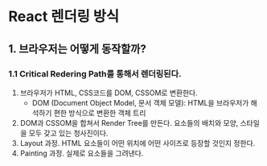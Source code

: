 # React 렌더링 방식

## 1. 브라우저는 어떻게 동작할까?

### 1.1 Critical Redering Path를 통해서 렌더링된다.
1. 브라우저가 HTML, CSS코드를 DOM, CSSOM로 변환한다.
	- DOM (Document Object Model, 문서 객체 모델): HTML을 브라우저가 해석하기 편한 방식으로 변환한 객체 트리
2. DOM과 CSSOM을 합쳐서 Render Tree를 만든다. 요소들의 배치와 모양, 스타일을 모두 갖고 있는 청사진이다.
3. Layout 과정. HTML 요소들이 어떤 위치에 어떤 사이즈로 등장할 것인지 정한다.
4. Painting 과정. 실제로 요소들을 그려낸다.